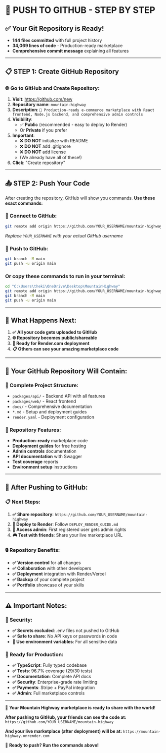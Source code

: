 # 🚀 PUSH TO GITHUB - STEP BY STEP

## ✅ Your Git Repository is Ready!
- **144 files committed** with full project history
- **34,069 lines of code** - Production-ready marketplace
- **Comprehensive commit message** explaining all features

---

## 📋 **STEP 1: Create GitHub Repository**

### **🌐 Go to GitHub and Create Repository:**

1. **Visit**: https://github.com/new
2. **Repository name**: `mountain-highway` 
3. **Description**: `🛒 Production-ready e-commerce marketplace with React frontend, Node.js backend, and comprehensive admin controls`
4. **Visibility**: 
   - ✅ **Public** (recommended - easy to deploy to Render)
   - Or **Private** if you prefer
5. **Important**: 
   - ❌ **DO NOT** initialize with README
   - ❌ **DO NOT** add .gitignore  
   - ❌ **DO NOT** add license
   - (We already have all of these!)
6. **Click**: "Create repository"

---

## 📤 **STEP 2: Push Your Code**

After creating the repository, GitHub will show you commands. **Use these exact commands:**

### **🔗 Connect to GitHub:**
```bash
git remote add origin https://github.com/YOUR_USERNAME/mountain-highway.git
```
*Replace `YOUR_USERNAME` with your actual GitHub username*

### **🚀 Push to GitHub:**
```bash
git branch -M main
git push -u origin main
```

### **Or copy these commands to run in your terminal:**

```bash
cd "C:\Users\theki\OneDrive\Desktop\MountainHighway"
git remote add origin https://github.com/YOUR_USERNAME/mountain-highway.git
git branch -M main  
git push -u origin main
```

---

## 🎉 **What Happens Next:**

1. **✅ All your code gets uploaded to GitHub**
2. **🌐 Repository becomes public/shareable**
3. **🚀 Ready for Render.com deployment**
4. **📋 Others can see your amazing marketplace code**

---

## 🔗 **Your GitHub Repository Will Contain:**

### **📁 Complete Project Structure:**
- `packages/api/` - Backend API with all features
- `packages/web/` - React frontend
- `docs/` - Comprehensive documentation  
- `*.md` - Setup and deployment guides
- `render.yaml` - Deployment configuration

### **🎯 Repository Features:**
- **Production-ready** marketplace code
- **Deployment guides** for free hosting
- **Admin controls** documentation
- **API documentation** with Swagger
- **Test coverage** reports
- **Environment setup** instructions

---

## 🎊 **After Pushing to GitHub:**

### **📋 Next Steps:**
1. **✅ Share repository**: `https://github.com/YOUR_USERNAME/mountain-highway`
2. **🚀 Deploy to Render**: Follow `DEPLOY_RENDER_GUIDE.md`
3. **👑 Access admin**: First registered user gets admin rights
4. **🎮 Test with friends**: Share your live marketplace URL

### **🔒 Repository Benefits:**
- **✅ Version control** for all changes
- **✅ Collaboration** with other developers
- **✅ Deployment** integration with Render/Vercel
- **✅ Backup** of your complete project
- **✅ Portfolio** showcase of your skills

---

## ⚠️ **Important Notes:**

### **🔐 Security:**
- **✅ Secrets excluded**: .env files not pushed to GitHub
- **✅ Safe to share**: No API keys or passwords in code
- **🔑 Use environment variables**: For all sensitive data

### **🎯 Ready for Production:**
- **✅ TypeScript**: Fully typed codebase
- **✅ Tests**: 96.7% coverage (29/30 tests)
- **✅ Documentation**: Complete API docs
- **✅ Security**: Enterprise-grade rate limiting
- **✅ Payments**: Stripe + PayPal integration
- **✅ Admin**: Full marketplace controls

---

🎉 **Your Mountain Highway marketplace is ready to share with the world!**

**After pushing to GitHub, your friends can see the code at:**
`https://github.com/YOUR_USERNAME/mountain-highway`

**And your live marketplace (after deployment) will be at:**
`https://mountain-highway.onrender.com`

🚀 **Ready to push? Run the commands above!**
